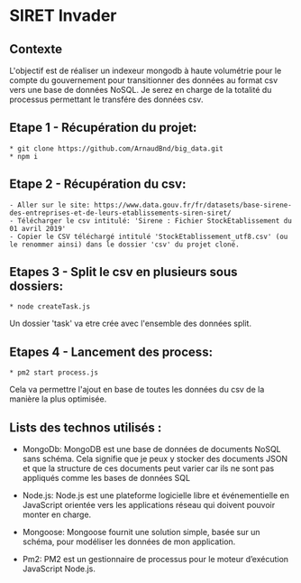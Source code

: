 # SIRET Invader

## Contexte
L'objectif est de réaliser un indexeur mongodb à haute volumétrie pour le compte du gouvernement pour transitionner des données au format csv vers une base de données NoSQL. Je serez en charge de la totalité du processus permettant le transfére des données csv.


## Etape 1 - Récupération du projet:
```console
* git clone https://github.com/ArnaudBnd/big_data.git
* npm i
```

## Etape 2 - Récupération du csv:
	- Aller sur le site: https://www.data.gouv.fr/fr/datasets/base-sirene-des-entreprises-et-de-leurs-etablissements-siren-siret/
	- Télécharger le csv intitulé: 'Sirene : Fichier StockEtablissement du 01 avril 2019'
	- Copier le CSV téléchargé intitulé 'StockEtablissement_utf8.csv' (ou le renommer ainsi) dans le dossier 'csv' du projet cloné.

## Etapes 3 - Split le csv en plusieurs sous dossiers:
```console
* node createTask.js
```
Un dossier 'task' va etre crée avec l'ensemble des données split.

## Etapes 4 - Lancement des process:
```console
* pm2 start process.js
```
Cela va permettre l'ajout en base de toutes les données du csv de la manière la plus optimisée.

## Lists des technos utilisés :
* MongoDb: MongoDB est une base de données de documents NoSQL sans schéma. Cela signifie que je peux y stocker des documents JSON et que la structure de ces documents peut varier car ils ne sont pas appliqués comme les bases de données SQL

* Node.js: Node.js est une plateforme logicielle libre et événementielle en JavaScript orientée vers les applications réseau qui doivent pouvoir monter en charge.

* Mongoose: Mongoose fournit une solution simple, basée sur un schéma, pour modéliser les données de mon application.

* Pm2: PM2 est un gestionnaire de processus pour le moteur d’exécution JavaScript Node.js.
